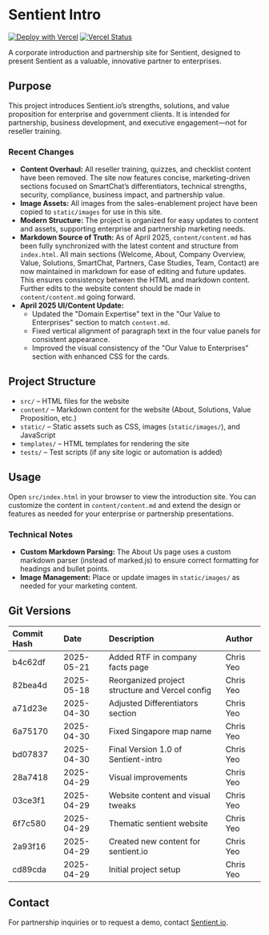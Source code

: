 # Sentient Intro

[![Deploy with Vercel](https://vercel.com/button)](https://vercel.com/new/clone?repository-url=https%3A%2F%2Fgithub.com%2Fchristopheryeo%2Fsentient-intro)
[![Vercel Status](https://vercel-badge-ochre.vercel.app/?app=sentient-intro)](https://vercel.com/christopheryeo/sentient-intro)

A corporate introduction and partnership site for Sentient, designed to present Sentient as a valuable, innovative partner to enterprises.

## Purpose

This project introduces Sentient.io’s strengths, solutions, and value proposition for enterprise and government clients. It is intended for partnership, business development, and executive engagement—not for reseller training.

### Recent Changes
- **Content Overhaul:** All reseller training, quizzes, and checklist content have been removed. The site now features concise, marketing-driven sections focused on SmartChat’s differentiators, technical strengths, security, compliance, business impact, and partnership value.
- **Image Assets:** All images from the sales-enablement project have been copied to `static/images` for use in this site.
- **Modern Structure:** The project is organized for easy updates to content and assets, supporting enterprise and partnership marketing needs.
- **Markdown Source of Truth:** As of April 2025, `content/content.md` has been fully synchronized with the latest content and structure from `index.html`. All main sections (Welcome, About, Company Overview, Value, Solutions, SmartChat, Partners, Case Studies, Team, Contact) are now maintained in markdown for ease of editing and future updates. This ensures consistency between the HTML and markdown content. Further edits to the website content should be made in `content/content.md` going forward.
- **April 2025 UI/Content Update:**
    - Updated the "Domain Expertise" text in the "Our Value to Enterprises" section to match `content.md`.
    - Fixed vertical alignment of paragraph text in the four value panels for consistent appearance.
    - Improved the visual consistency of the "Our Value to Enterprises" section with enhanced CSS for the cards.

## Project Structure
- `src/` – HTML files for the website
- `content/` – Markdown content for the website (About, Solutions, Value Proposition, etc.)
- `static/` – Static assets such as CSS, images (`static/images/`), and JavaScript
- `templates/` – HTML templates for rendering the site
- `tests/` – Test scripts (if any site logic or automation is added)

## Usage
Open `src/index.html` in your browser to view the introduction site. You can customize the content in `content/content.md` and extend the design or features as needed for your enterprise or partnership presentations.

### Technical Notes
- **Custom Markdown Parsing:** The About Us page uses a custom markdown parser (instead of marked.js) to ensure correct formatting for headings and bullet points.
- **Image Management:** Place or update images in `static/images/` as needed for your marketing content.

## Git Versions

| Commit Hash | Date       | Description                                                        | Author    |
|:------------|:-----------|:-------------------------------------------------------------------|:----------|
| b4c62df     | 2025-05-21 | Added RTF in company facts page                                    | Chris Yeo |
| 82bea4d     | 2025-05-18 | Reorganized project structure and Vercel config | Chris Yeo |
| a71d23e     | 2025-04-30 | Adjusted Differentiators section                                   | Chris Yeo |
| 6a75170     | 2025-04-30 | Fixed Singapore map name                                           | Chris Yeo |
| bd07837     | 2025-04-30 | Final Version 1.0 of Sentient-intro                                | Chris Yeo |
| 28a7418     | 2025-04-29 | Visual improvements                                                | Chris Yeo |
| 03ce3f1     | 2025-04-29 | Website content and visual tweaks                                  | Chris Yeo |
| 6f7c580     | 2025-04-29 | Thematic sentient website                                          | Chris Yeo |
| 2a93f16     | 2025-04-29 | Created new content for sentient.io                                | Chris Yeo |
| cd89cda     | 2025-04-29 | Initial project setup                                              | Chris Yeo |

## Contact
For partnership inquiries or to request a demo, contact [Sentient.io](mailto:contact@sentient.io).
